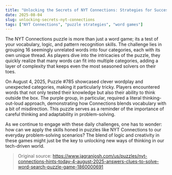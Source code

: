 ```yaml
---
title: "Unlocking the Secrets of NYT Connections: Strategies for Success"
date: 2025-08-04
slug: unlocking-secrets-nyt-connections
tags: ["NYT Connections", "puzzle strategies", "word games"]
---
```


The NYT Connections puzzle is more than just a word game; its a test of your vocabulary, logic, and pattern recognition skills. The challenge lies in grouping 16 seemingly unrelated words into four categories, each with its own unique thread. As players dive into the intricacies of the puzzle, they quickly realize that many words can fit into multiple categories, adding a layer of complexity that keeps even the most seasoned solvers on their toes.

On August 4, 2025, Puzzle #785 showcased clever wordplay and unexpected categories, making it particularly tricky. Players encountered words that not only tested their knowledge but also their ability to think outside the box. The purple group, in particular, required a literal thinking-out-loud approach, demonstrating how Connections blends vocabulary with a bit of misdirection. This puzzle serves as a reminder of the importance of careful thinking and adaptability in problem-solving.

As we continue to engage with these daily challenges, one has to wonder: how can we apply the skills honed in puzzles like NYT Connections to our everyday problem-solving scenarios? The blend of logic and creativity in these games might just be the key to unlocking new ways of thinking in our tech-driven world.
> Original source: https://www.jagranjosh.com/us/puzzles/nyt-connections-hints-today-4-august-2025-answers-clues-to-solve-word-search-puzzle-game-1860000691